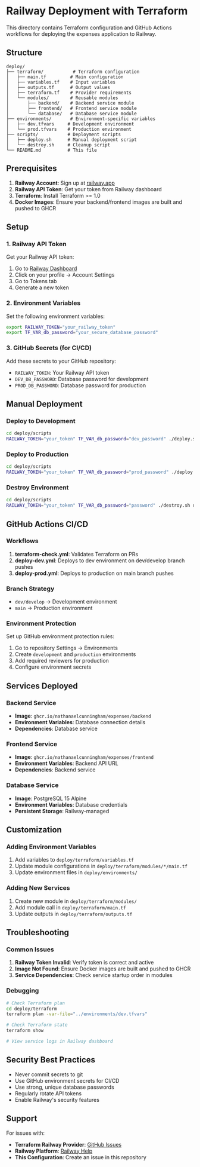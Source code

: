 # Railway Deployment with Terraform

This directory contains Terraform configuration and GitHub Actions workflows for deploying the expenses application to Railway.

## Structure

```
deploy/
├── terraform/           # Terraform configuration
│   ├── main.tf         # Main configuration
│   ├── variables.tf    # Input variables
│   ├── outputs.tf      # Output values
│   ├── terraform.tf    # Provider requirements
│   └── modules/        # Reusable modules
│       ├── backend/    # Backend service module
│       ├── frontend/   # Frontend service module
│       └── database/   # Database service module
├── environments/       # Environment-specific variables
│   ├── dev.tfvars     # Development environment
│   └── prod.tfvars    # Production environment
├── scripts/           # Deployment scripts
│   ├── deploy.sh      # Manual deployment script
│   └── destroy.sh     # Cleanup script
└── README.md          # This file
```

## Prerequisites

1. **Railway Account**: Sign up at [railway.app](https://railway.app)
2. **Railway API Token**: Get your token from Railway dashboard
3. **Terraform**: Install Terraform >= 1.0
4. **Docker Images**: Ensure your backend/frontend images are built and pushed to GHCR

## Setup

### 1. Railway API Token

Get your Railway API token:
1. Go to [Railway Dashboard](https://railway.app/dashboard)
2. Click on your profile → Account Settings
3. Go to Tokens tab
4. Generate a new token

### 2. Environment Variables

Set the following environment variables:

```bash
export RAILWAY_TOKEN="your_railway_token"
export TF_VAR_db_password="your_secure_database_password"
```

### 3. GitHub Secrets (for CI/CD)

Add these secrets to your GitHub repository:
- `RAILWAY_TOKEN`: Your Railway API token
- `DEV_DB_PASSWORD`: Database password for development
- `PROD_DB_PASSWORD`: Database password for production

## Manual Deployment

### Deploy to Development

```bash
cd deploy/scripts
RAILWAY_TOKEN="your_token" TF_VAR_db_password="dev_password" ./deploy.sh dev
```

### Deploy to Production

```bash
cd deploy/scripts
RAILWAY_TOKEN="your_token" TF_VAR_db_password="prod_password" ./deploy.sh prod
```

### Destroy Environment

```bash
cd deploy/scripts
RAILWAY_TOKEN="your_token" TF_VAR_db_password="password" ./destroy.sh dev
```

## GitHub Actions CI/CD

### Workflows

1. **terraform-check.yml**: Validates Terraform on PRs
2. **deploy-dev.yml**: Deploys to dev environment on dev/develop branch pushes
3. **deploy-prod.yml**: Deploys to production on main branch pushes

### Branch Strategy

- `dev/develop` → Development environment
- `main` → Production environment

### Environment Protection

Set up GitHub environment protection rules:
1. Go to repository Settings → Environments
2. Create `development` and `production` environments
3. Add required reviewers for production
4. Configure environment secrets

## Services Deployed

### Backend Service
- **Image**: `ghcr.io/nathanaelcunningham/expenses/backend`
- **Environment Variables**: Database connection details
- **Dependencies**: Database service

### Frontend Service  
- **Image**: `ghcr.io/nathanaelcunningham/expenses/frontend`
- **Environment Variables**: Backend API URL
- **Dependencies**: Backend service

### Database Service
- **Image**: PostgreSQL 15 Alpine
- **Environment Variables**: Database credentials
- **Persistent Storage**: Railway-managed

## Customization

### Adding Environment Variables

1. Add variables to `deploy/terraform/variables.tf`
2. Update module configurations in `deploy/terraform/modules/*/main.tf`
3. Update environment files in `deploy/environments/`

### Adding New Services

1. Create new module in `deploy/terraform/modules/`
2. Add module call in `deploy/terraform/main.tf`
3. Update outputs in `deploy/terraform/outputs.tf`

## Troubleshooting

### Common Issues

1. **Railway Token Invalid**: Verify token is correct and active
2. **Image Not Found**: Ensure Docker images are built and pushed to GHCR
3. **Service Dependencies**: Check service startup order in modules

### Debugging

```bash
# Check Terraform plan
cd deploy/terraform
terraform plan -var-file="../environments/dev.tfvars"

# Check Terraform state
terraform show

# View service logs in Railway dashboard
```

## Security Best Practices

- Never commit secrets to git
- Use GitHub environment secrets for CI/CD
- Use strong, unique database passwords
- Regularly rotate API tokens
- Enable Railway's security features

## Support

For issues with:
- **Terraform Railway Provider**: [GitHub Issues](https://github.com/terraform-community-providers/terraform-provider-railway/issues)
- **Railway Platform**: [Railway Help](https://railway.com/help)
- **This Configuration**: Create an issue in this repository